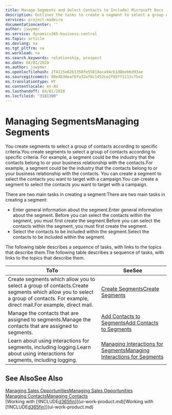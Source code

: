 ```yaml
---
title: Manage Segments and Select Contacts to Include| Microsoft Docs
description: Outlines the tasks to create a segment to select a group of contacts according to specific criteria, for example, contacts in a particular industry that you want to target.
services: project-madeira
documentationcenter: ''
author: jswymer
ms.service: dynamics365-business-central
ms.topic: article
ms.devlang: na
ms.tgt_pltfrm: na
ms.workload: na
ms.search.keywords: relationship, prospect
ms.date: 04/01/2020
ms.author: jswymer
ms.openlocfilehash: 2f4115e62b1350fe55019aca94cb1d8beb6d93ae
ms.sourcegitcommit: 88e4b30eaf6fa32af0c1452ce2f85ff1111c75e2
ms.translationtype: HT
ms.contentlocale: en-AU
ms.lasthandoff: 04/01/2020
ms.locfileid: "3181300"
---
```

# <a name="managing-segments"></a><span data-ttu-id="0ef46-103">Managing Segments</span><span class="sxs-lookup"><span data-stu-id="0ef46-103">Managing Segments</span></span>
<span data-ttu-id="0ef46-104">You create segments to select a group of contacts according to specific criteria.</span><span class="sxs-lookup"><span data-stu-id="0ef46-104">You create segments to select a group of contacts according to specific criteria.</span></span> <span data-ttu-id="0ef46-105">For example, a segment could be the industry that the contacts belong to or your business relationship with the contacts.</span><span class="sxs-lookup"><span data-stu-id="0ef46-105">For example, a segment could be the industry that the contacts belong to or your business relationship with the contacts.</span></span> <span data-ttu-id="0ef46-106">You can create a segment to select the contacts you want to target with a campaign.</span><span class="sxs-lookup"><span data-stu-id="0ef46-106">You can create a segment to select the contacts you want to target with a campaign.</span></span>

<span data-ttu-id="0ef46-107">There are two main tasks in creating a segment:</span><span class="sxs-lookup"><span data-stu-id="0ef46-107">There are two main tasks in creating a segment:</span></span>

* <span data-ttu-id="0ef46-108">Enter general information about the segment.</span><span class="sxs-lookup"><span data-stu-id="0ef46-108">Enter general information about the segment.</span></span> <span data-ttu-id="0ef46-109">Before you can select the contacts within the segment, you must first create the segment.</span><span class="sxs-lookup"><span data-stu-id="0ef46-109">Before you can select the contacts within the segment, you must first create the segment.</span></span>
* <span data-ttu-id="0ef46-110">Select the contacts to be included within the segment.</span><span class="sxs-lookup"><span data-stu-id="0ef46-110">Select the contacts to be included within the segment.</span></span>

<span data-ttu-id="0ef46-111">The following table describes a sequence of tasks, with links to the topics that describe them.</span><span class="sxs-lookup"><span data-stu-id="0ef46-111">The following table describes a sequence of tasks, with links to the topics that describe them.</span></span>

| <span data-ttu-id="0ef46-112">To</span><span class="sxs-lookup"><span data-stu-id="0ef46-112">To</span></span> | <span data-ttu-id="0ef46-113">See</span><span class="sxs-lookup"><span data-stu-id="0ef46-113">See</span></span> |
| --- | --- |
| <span data-ttu-id="0ef46-114">Create segments which allow you to select a group of contacts.</span><span class="sxs-lookup"><span data-stu-id="0ef46-114">Create segments which allow you to select a group of contacts.</span></span> <span data-ttu-id="0ef46-115">For example, direct mail.</span><span class="sxs-lookup"><span data-stu-id="0ef46-115">For example, direct mail.</span></span> |[<span data-ttu-id="0ef46-116">Create Segments</span><span class="sxs-lookup"><span data-stu-id="0ef46-116">Create Segments</span></span>](marketing-how-create-segment.md) |
| <span data-ttu-id="0ef46-117">Manage the contacts that are assigned to segments.</span><span class="sxs-lookup"><span data-stu-id="0ef46-117">Manage the contacts that are assigned to segments.</span></span> |[<span data-ttu-id="0ef46-118">Add Contacts to Segments</span><span class="sxs-lookup"><span data-stu-id="0ef46-118">Add Contacts to Segments</span></span>](marketing-add-contact-segment.md) |
| <span data-ttu-id="0ef46-119">Learn about using interactions for segments, including logging.</span><span class="sxs-lookup"><span data-stu-id="0ef46-119">Learn about using interactions for segments, including logging.</span></span> |[<span data-ttu-id="0ef46-120">Managing Interactions for Segments</span><span class="sxs-lookup"><span data-stu-id="0ef46-120">Managing Interactions for Segments</span></span>](marketing-interaction-segments.md) |

## <a name="see-also"></a><span data-ttu-id="0ef46-121">See Also</span><span class="sxs-lookup"><span data-stu-id="0ef46-121">See Also</span></span>
[<span data-ttu-id="0ef46-122">Managing Sales Opportunities</span><span class="sxs-lookup"><span data-stu-id="0ef46-122">Managing Sales Opportunities</span></span>](marketing-manage-sales-opportunities.md)  
[<span data-ttu-id="0ef46-123">Managing Contacts</span><span class="sxs-lookup"><span data-stu-id="0ef46-123">Managing Contacts</span></span>](marketing-contacts.md)  
<span data-ttu-id="0ef46-124">[Working with [!INCLUDE[d365fin](includes/d365fin_md.md)]](ui-work-product.md)</span><span class="sxs-lookup"><span data-stu-id="0ef46-124">[Working with [!INCLUDE[d365fin](includes/d365fin_md.md)]](ui-work-product.md)</span></span>
